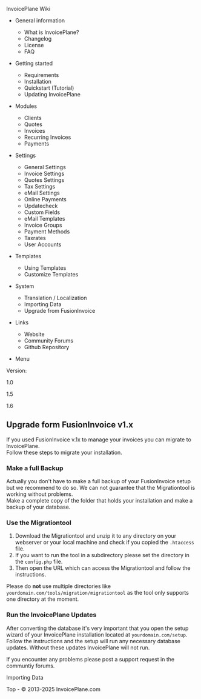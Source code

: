 
InvoicePlane Wiki

* General information
  
  + What is InvoicePlane?
  + Changelog
  + License
  + FAQ
* Getting started
  
  + Requirements
  + Installation
  + Quickstart (Tutorial)
  + Updating InvoicePlane
* Modules
  
  + Clients
  + Quotes
  + Invoices
  + Recurring Invoices
  + Payments
* Settings
  
  + General Settings
  + Invoice Settings
  + Quotes Settings
  + Tax Settings
  + eMail Settings
  + Online Payments
  + Updatecheck
  + Custom Fields
  + eMail Templates
  + Invoice Groups
  + Payment Methods
  + Taxrates
  + User Accounts
* Templates
  
  + Using Templates
  + Customize Templates
* System
  
  + Translation / Localization
  + Importing Data
  + Upgrade from FusionInvoice
* Links 
  + Website
  + Community Forums
  + Github Repository


* Menu

Version:

1.0


1.5


1.6




Upgrade form FusionInvoice v1.x
-------------------------------

If you used FusionInvoice v.1x to manage your invoices you can migrate to InvoicePlane.  
Follow these steps to
migrate your installation.

### Make a full Backup

Actually you don't have to make a full backup of your FusionInvoice setup but we recommend to do so. We can not
guarantee that the Migrationtool is working without
problems.  
Make a complete copy of the folder that holds your installation and make a backup of your
database.

### Use the Migrationtool

1. Download the Migrationtool
   and unzip it to any directory on your webserver or your local machine and check if you copied the `.htaccess`
   file.
2. If you want to run the tool in a subdirectory please set the directory in the `config.php` file.
3. Then open the URL which can access the Migrationtool and follow the instructions.

Please do **not** use multiple directories like `yourdomain.com/tools/migration/migrationtool`
as the tool only supports one directory at the moment.
### Run the InvoicePlane Updates

After converting the database it's very important that you open the setup wizard
of your InvoicePlane installation located at `yourdomain.com/setup`. Follow the instructions and the
setup will run any necessary database updates. Without these updates InvoicePlane will not run.

If you encounter any problems please post a support request in the communtiy forums. 

Importing Data
 
 Top - © 2013-2025 InvoicePlane.com


